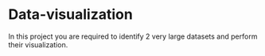 # Data-visualization
In this project you are required to identify 2 very large datasets and perform their visualization. 
